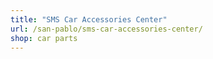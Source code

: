 ```yaml
---
title: "SMS Car Accessories Center"
url: /san-pablo/sms-car-accessories-center/
shop: car parts
---
```

